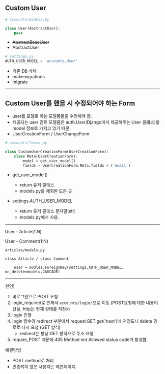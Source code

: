 ## Custom User

```python
# accounts/models.py

class User(AbstractUser):
    pass
```

- ~~AbstractBaseUser~~
- AbstractUser

```python
# settings.py
AUTH_USER_MODEL = 'accounts.User'
```

- 기존 DB 삭제
- makemigrations
- migrate

---

## Custom User를 했을 시 수정되어야 하는 Form

- user를 모델로 하는 모델품들을 수정해야 함.
- 제공되는 user 관련 모델품은 auth.User(Django에서 제공해주는 User 클래스)를 model 정보로 가지고 있기 때문.
- UserCreationForm / UserChangeForm

```python
# accounts/forms.py

class CustomUserCreationForm(UserCreationForm):
    class Meta(UserCreationForm):
        model = get_user_model()
        fields = UserCreationForm.Meta.fields + ('email')
```

- get_user_model()

  - return 유저 클래스
  - models.py를 제외한 모든 곳

  

- settings.AUTH_USER_MODEL

  - return 유저 클래스 문자열(str)
  - models.py에서 사용.



---



User - Article(1:N)

User - Comment(1:N)

```
articles/models.py

class Article / class Comment
	...
	user = modles.ForeignKey(settings.AUTH_USER_MODEL, on_delete=models.CASCADE)
```

---



원인)

1. 비로그인으로 POST 요청
2. login_required로 인해서 `accounts/login/`으로 이동 (POST요청에 대한 내용이 상실, http는 현재 상태를 저장x)
3. login 진행
4. login 함수의 redirect 부분에서 request.GET.get('next')에 저장도니 delete 경로로 다시 요청 (GET 방식)
   - redirect는 항상 GET 방식으로 주소 요청
5. require_POST 때문에 405 Method not Allowed status code가 발생함.



해결방법

- POST method로 처리
- 인증되지 않은 사용자는 메인페이지.

```python

```

